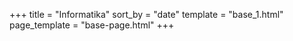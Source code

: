 +++
title = "Informatika"
sort_by = "date"
template = "base_1.html"
page_template = "base-page.html"
+++